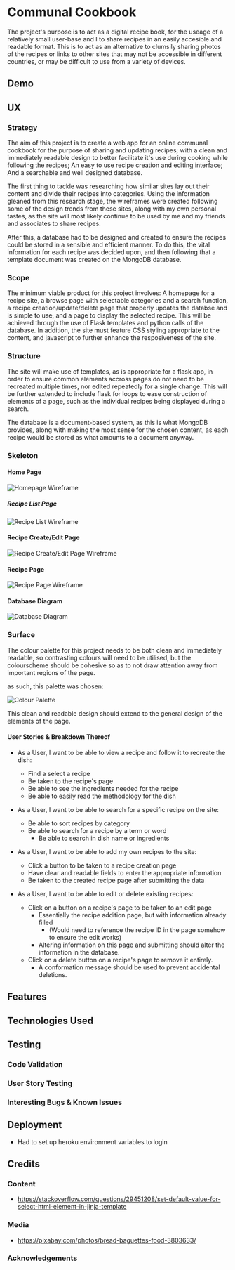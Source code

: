 # Communal Cookbook

The project's purpose is to act as a digital recipe book, for the useage of a relatively small user-base and I to share recipes in an easily accesible and readable format.
This is to act as an alternative to clumsily sharing photos of the recipes or links to other sites that may not be accessible in different countries, or may be difficult to use from a variety of devices.
 
## Demo


## UX

### Strategy

The aim of this project is to create a web app for an online communal cookbook for the purpose of sharing and updating recipes; with a clean and immediately readable design to better facilitate it's use during cooking while following the recipes; An easy to use recipe creation and editing interface; And a searchable and well designed database.

The first thing to tackle was researching how similar sites lay out their content and divide their recipes into categories. Using the information gleaned from this research stage, the wireframes were created following some of the design trends from these sites, along with my own personal tastes, as the site will most likely continue to be used by me and my friends and associates to share recipes.

After this, a database had to be designed and created to ensure the recipes could be stored in a sensible and efficient manner. To do this, the vital information for each recipe was decided upon, and then following that a template document was created on the MongoDB database.

### Scope

The minimum viable product for this project involves: A homepage for a recipe site, a browse page with selectable categories and a search function, a recipe creation/update/delete page that properly updates the databse and is simple to use, and a page to display the selected recipe. This will be achieved through the use of Flask templates and python calls of the database. In addition, the site must feature CSS styling appropriate to the content, and javascript to further enhance the resposiveness of the site.

### Structure

The site will make use of templates, as is appropriate for a flask app, in order to ensure common elements accross pages do not need to be recreated multiple times, nor edited repeatedly for a single change. This will be further extended to include flask for loops to ease construction of elements of a page, such as the individual recipes being displayed during a search.

The database is a document-based system, as this is what MongoDB provides, along with making the most sense for the chosen content, as each recipe would be stored as what amounts to a document anyway.

### Skeleton

#### Home Page

![Homepage Wireframe](design/wireframes/homepage.png)

##### Recipe List Page

![Recipe List Wireframe](design/wireframes/listpage.png)

#### Recipe Create/Edit Page

![Recipe Create/Edit Page Wireframe](design/wireframes/createrecipe.png)

#### Recipe Page

![Recipe Page Wireframe](design/wireframes/recipemain.png)

#### Database Diagram

![Database Diagram](design/diagrams/recipediagram.png)

### Surface

The colour palette for this project needs to be both clean and immediately readable, so contrasting colours will need to be utilised, but the colourscheme should be cohesive so as to not draw attention away from important regions of the page.

as such, this palette was chosen:

![Colour Palette](design/dcd_palette.png)

This clean and readable design should extend to the general design of the elements of the page.

#### User Stories & Breakdown Thereof

 - As a User, I want to be able to view a recipe and follow it to recreate the dish:
    - Find a select a recipe
    - Be taken to the recipe's page
    - Be able to see the ingredients needed for the recipe
    - Be able to easily read the methodology for the dish

 - As a User, I want to be able to search for a specific recipe on the site:
    - Be able to sort recipes by category
    - Be able to search for a recipe by a term or word
        - Be able to search in dish name or ingredients

 - As a User, I want to be able to add my own recipes to the site:
    - Click a button to be taken to a recipe creation page
    - Have clear and readable fields to enter the appropriate information
    - Be taken to the created recipe page after submitting the data

 - As a User, I want to be able to edit or delete existing recipes:
    - Click on a button on a recipe's page to be taken to an edit page
        - Essentially the recipe addition page, but with information already filled
            - (Would need to reference the recipe ID in the page somehow to ensure the edit works)
        - Altering information on this page and submitting should alter the information in the database.
    - Click on a delete button on a recipe's page to remove it entirely.
        - A conformation message should be used to prevent accidental deletions.

## Features


## Technologies Used


## Testing

### Code Validation

### User Story Testing

### Interesting Bugs & Known Issues


## Deployment

- Had to set up heroku environment variables to login

## Credits

### Content

- https://stackoverflow.com/questions/29451208/set-default-value-for-select-html-element-in-jinja-template

### Media

- https://pixabay.com/photos/bread-baguettes-food-3803633/

### Acknowledgements

